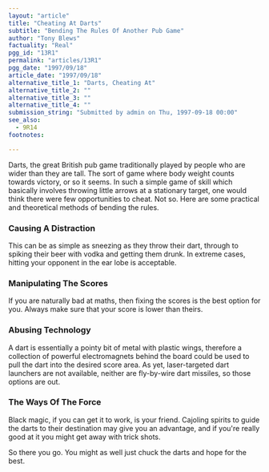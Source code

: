 ```yaml
---
layout: "article"
title: "Cheating At Darts"
subtitle: "Bending The Rules Of Another Pub Game"
author: "Tony Blews"
factuality: "Real"
pgg_id: "13R1"
permalink: "articles/13R1"
pgg_date: "1997/09/18"
article_date: "1997/09/18"
alternative_title_1: "Darts, Cheating At"
alternative_title_2: ""
alternative_title_3: ""
alternative_title_4: ""
submission_string: "Submitted by admin on Thu, 1997-09-18 00:00"
see_also:
  - 9R14
footnotes: 

---
```

<div>
<p>Darts, the great British pub game traditionally played by people who are wider than they are tall. The sort of game where body weight counts towards victory, or so it seems. In such a simple game of skill which basically involves throwing little arrows at a stationary target, one would think there were few opportunities to cheat. Not so. Here are some practical and theoretical methods of bending the rules.</p>
<h3>Causing A Distraction</h3>
<p>This can be as simple as sneezing as they throw their dart, through to spiking their beer with vodka and getting them drunk. In extreme cases, hitting your opponent in the ear lobe is acceptable.</p>
<h3>Manipulating The Scores</h3>
<p>If you are naturally bad at maths, then fixing the scores is the best option for you. Always make sure that your score is lower than theirs.</p>
<h3>Abusing Technology</h3>
<p>A dart is essentially a pointy bit of metal with plastic wings, therefore a collection of powerful electromagnets behind the board could be used to pull the dart into the desired score area. As yet, laser-targeted dart launchers are not available, neither are fly-by-wire dart missiles, so those options are out.</p>
<h3>The Ways Of The Force</h3>
<p>Black magic, if you can get it to work, is your friend. Cajoling spirits to guide the darts to their destination may give you an advantage, and if you're really good at it you might get away with trick shots.</p>
<p>So there you go. You might as well just chuck the darts and hope for the best.</p>
</div>
